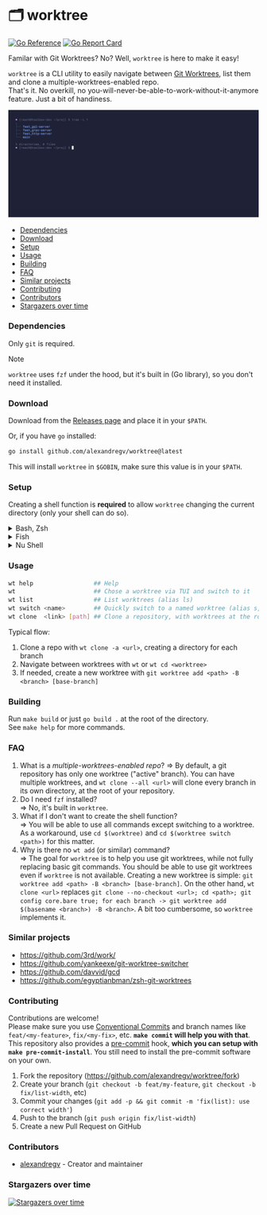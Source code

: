 # 🗂️ worktree

[![Go Reference](https://pkg.go.dev/badge/github.com/alexandregv/worktree.svg)](https://pkg.go.dev/github.com/alexandregv/worktree)
[![Go Report Card](https://goreportcard.com/badge/github.com/alexandregv/worktree)](https://goreportcard.com/report/github.com/alexandregv/worktree)

Familar with Git Worktrees? No? Well, `worktree` is here to make it easy!

`worktree` is a CLI utility to easily navigate between [Git Worktrees](https://git-scm.com/docs/git-worktree), list them and clone a multiple-worktrees-enabled repo.  
That's it. No overkill, no you-will-never-be-able-to-work-without-it-anymore feature. Just a bit of handiness.

![Demo GIF](/assets/demo.gif)

<!--TOC-->

- [Dependencies](#dependencies)
- [Download](#download)
- [Setup](#setup)
- [Usage](#usage)
- [Building](#building)
- [FAQ](#faq)
- [Similar projects](#similar-projects)
- [Contributing](#contributing)
- [Contributors](#contributors)
- [Stargazers over time](#stargazers-over-time)

<!--TOC-->

### Dependencies

Only `git` is required.

> [!NOTE]  
> `worktree` uses `fzf` under the hood, but it's built in (Go library), so you don't need it installed.

### Download

Download from the [Releases page](https://github.com/alexandregv/worktree/releases/latest) and place it in your `$PATH`.

Or, if you have `go` installed:

```sh
go install github.com/alexandregv/worktree@latest
```

This will install `worktree` in `$GOBIN`, make sure this value is in your `$PATH`.

### Setup

Creating a shell function is **required** to allow `worktree` changing the current directory (only your shell can do so).

<details>
  <summary>Bash, Zsh</summary>

Add this function in your `~/.bashrc` or `~/.zshrc`:

```sh
# https://github.com/alexandregv/worktree#setup
function wt() {
  output=$(worktree "$@")
  if [[ $? == 0 ]] && [[ "$output" == /* ]]; then
    cd "$output"
  fi
  printf "$output\n"
}
```

Then source the file or run `exec bash` / `exec zsh` to restart your shell.

</details>

<details>
  <summary>Fish</summary>

Add this function in your `~/.config/fish/config.fish`:

```sh
# https://github.com/alexandregv/worktree#setup
function wt
  set output (worktree $argv)
  if test $status -eq 0; and string match -q '/*' $output
    cd $output
  end
  printf "$output\n"
end
```

Then source the file or run `exec fish` to restart your shell.

</details>

<details>
  <summary>Nu Shell</summary>

Add this function in your `~/.config/nushell/config.nu`:

```sh
# https://github.com/alexandregv/worktree#setup
def --env --wrapped wt [...args] {
  let cmd = (worktree ...$args | complete)
  if $cmd.exit_code == 0 and ($cmd.stdout | str starts-with "/") {
    cd $cmd.stdout
  }
  printf $cmd.stdout
}
```

Then source the file or run `exec nu` to restart your shell.

</details>

### Usage

```sh
wt help                 ## Help
wt                      ## Chose a worktree via TUI and switch to it
wt list                 ## List worktrees (alias ls)
wt switch <name>        ## Quickly switch to a named worktree (alias s, cd)
wt clone  <link> [path] ## Clone a repository, with worktrees at the root folder
```

Typical flow:
1. Clone a repo with `wt clone -a <url>`, creating a directory for each branch
2. Navigate between worktrees with `wt` or `wt cd <worktree>`
3. If needed, create a new worktree with `git worktree add <path> -B <branch> [base-branch]`

### Building

Run `make build` or just `go build .` at the root of the directory.  
See `make help` for more commands.

### FAQ

1. What is a _multiple-worktrees-enabled repo_?
   => By default, a git repository has only one worktree ("active" branch). You can have multiple worktrees, and `wt clone --all <url>` will clone every branch in its own directory, at the root of your repository.
2. Do I need `fzf` installed?  
   => No, it's built in `worktree`.
3. What if I don't want to create the shell function?  
   => You will be able to use all commands except switching to a worktree. As a workaround, use `cd $(worktree)` and `cd $(worktree switch <path>)` for this matter.
4. Why is there no `wt add` (or similar) command?  
   => The goal for `worktree` is to help you use git worktrees, while not fully replacing basic git commands. You should be able to use git worktrees even if `worktree` is not available. Creating a new worktree is simple: `git worktree add <path> -B <branch> [base-branch]`. On the other hand, `wt clone <url>` replaces `git clone --no-checkout <url>; cd <path>; git config core.bare true; for each branch -> git worktree add $(basename <branch>) -B <branch>`. A bit too cumbersome, so `worktree` implements it.

### Similar projects

- https://github.com/3rd/work/
- https://github.com/yankeexe/git-worktree-switcher
- https://github.com/davvid/gcd
- https://github.com/egyptianbman/zsh-git-worktrees

### Contributing

Contributions are welcome!  
Please make sure you use [Conventional Commits](https://www.conventionalcommits.org/en/v1.0.0/#summary) and branch names like `feat/<my-feature>`, `fix/<my-fix>`, etc. **`make commit` will help you with that**.  
This repository also provides a [pre-commit](https://pre-commit.com/) hook, **which you can setup with `make pre-commit-install`**. You still need to install the pre-commit software on your own.

1. Fork the repository (<https://github.com/alexandregv/worktree/fork>)
2. Create your branch (`git checkout -b feat/my-feature`, `git checkout -b fix/list-width`, etc)
3. Commit your changes (`git add -p && git commit -m 'fix(list): use correct width'`)
4. Push to the branch (`git push origin fix/list-width`)
5. Create a new Pull Request on GitHub

### Contributors

- [alexandregv](https://github.com/alexandregv) - Creator and maintainer

### Stargazers over time

[![Stargazers over time](https://starchart.cc/alexandregv/worktree.svg?variant=adaptive)](https://starchart.cc/alexandregv/worktree)
